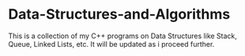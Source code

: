 # Data-Structures-and-Algorithms

This is a collection of my C++ programs on Data Structures like Stack, Queue, Linked Lists, etc. It will be updated as i proceed further.
